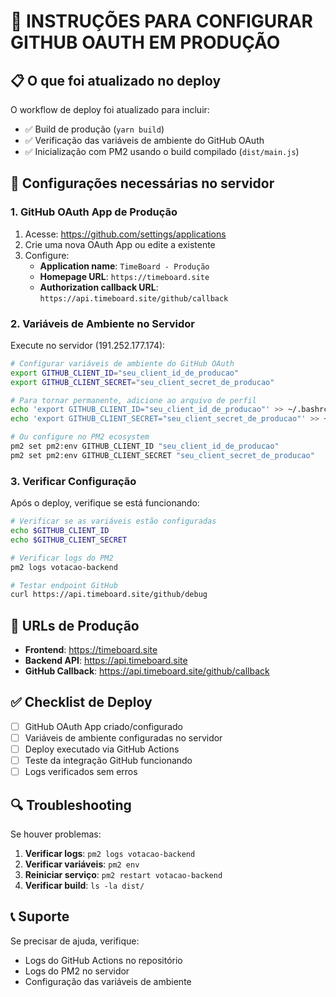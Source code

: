 # 🚀 INSTRUÇÕES PARA CONFIGURAR GITHUB OAUTH EM PRODUÇÃO

## 📋 O que foi atualizado no deploy

O workflow de deploy foi atualizado para incluir:
- ✅ Build de produção (`yarn build`)
- ✅ Verificação das variáveis de ambiente do GitHub OAuth
- ✅ Inicialização com PM2 usando o build compilado (`dist/main.js`)

## 🔧 Configurações necessárias no servidor

### 1. GitHub OAuth App de Produção

1. Acesse: https://github.com/settings/applications
2. Crie uma nova OAuth App ou edite a existente
3. Configure:
   - **Application name**: `TimeBoard - Produção`
   - **Homepage URL**: `https://timeboard.site`
   - **Authorization callback URL**: `https://api.timeboard.site/github/callback`

### 2. Variáveis de Ambiente no Servidor

Execute no servidor (191.252.177.174):

```bash
# Configurar variáveis de ambiente do GitHub OAuth
export GITHUB_CLIENT_ID="seu_client_id_de_producao"
export GITHUB_CLIENT_SECRET="seu_client_secret_de_producao"

# Para tornar permanente, adicione ao arquivo de perfil
echo 'export GITHUB_CLIENT_ID="seu_client_id_de_producao"' >> ~/.bashrc
echo 'export GITHUB_CLIENT_SECRET="seu_client_secret_de_producao"' >> ~/.bashrc

# Ou configure no PM2 ecosystem
pm2 set pm2:env GITHUB_CLIENT_ID "seu_client_id_de_producao"
pm2 set pm2:env GITHUB_CLIENT_SECRET "seu_client_secret_de_producao"
```

### 3. Verificar Configuração

Após o deploy, verifique se está funcionando:

```bash
# Verificar se as variáveis estão configuradas
echo $GITHUB_CLIENT_ID
echo $GITHUB_CLIENT_SECRET

# Verificar logs do PM2
pm2 logs votacao-backend

# Testar endpoint GitHub
curl https://api.timeboard.site/github/debug
```

## 🎯 URLs de Produção

- **Frontend**: https://timeboard.site
- **Backend API**: https://api.timeboard.site
- **GitHub Callback**: https://api.timeboard.site/github/callback

## ✅ Checklist de Deploy

- [ ] GitHub OAuth App criado/configurado
- [ ] Variáveis de ambiente configuradas no servidor
- [ ] Deploy executado via GitHub Actions
- [ ] Teste da integração GitHub funcionando
- [ ] Logs verificados sem erros

## 🔍 Troubleshooting

Se houver problemas:

1. **Verificar logs**: `pm2 logs votacao-backend`
2. **Verificar variáveis**: `pm2 env`
3. **Reiniciar serviço**: `pm2 restart votacao-backend`
4. **Verificar build**: `ls -la dist/`

## 📞 Suporte

Se precisar de ajuda, verifique:
- Logs do GitHub Actions no repositório
- Logs do PM2 no servidor
- Configuração das variáveis de ambiente
